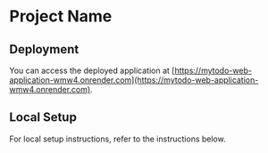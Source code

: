 # Project Name

## Deployment
You can access the deployed application at [https://mytodo-web-application-wmw4.onrender.com](https://mytodo-web-application-wmw4.onrender.com).

## Local Setup
For local setup instructions, refer to the instructions below.
